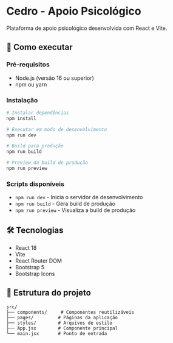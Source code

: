 # Cedro - Apoio Psicológico

Plataforma de apoio psicológico desenvolvida com React e Vite.

## 🚀 Como executar

### Pré-requisitos
- Node.js (versão 16 ou superior)
- npm ou yarn

### Instalação
```bash
# Instalar dependências
npm install

# Executar em modo de desenvolvimento
npm run dev

# Build para produção
npm run build

# Preview da build de produção
npm run preview
```

### Scripts disponíveis
- `npm run dev` - Inicia o servidor de desenvolvimento
- `npm run build` - Gera build de produção
- `npm run preview` - Visualiza a build de produção

## 🛠️ Tecnologias
- React 18
- Vite
- React Router DOM
- Bootstrap 5
- Bootstrap Icons

## 📁 Estrutura do projeto
```
src/
├── components/     # Componentes reutilizáveis
├── pages/         # Páginas da aplicação
├── styles/        # Arquivos de estilo
├── App.jsx        # Componente principal
└── main.jsx       # Ponto de entrada
```
